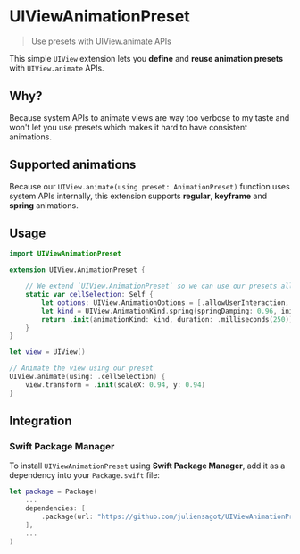 # UIViewAnimationPreset
> Use presets with UIView.animate APIs

This simple `UIView` extension lets you **define** and **reuse animation presets** with `UIView.animate` APIs.

## Why?

Because system APIs to animate views are way too verbose to my taste and won't let you use presets which makes it hard to have consistent animations.

## Supported animations

Because our `UIView.animate(using preset: AnimationPreset)` function uses system APIs internally, this extension supports **regular**, **keyframe** and **spring** animations.

## Usage
```swift
import UIViewAnimationPreset

extension UIView.AnimationPreset {

    // We extend `UIView.AnimationPreset` so we can use our presets all over our app
    static var cellSelection: Self {
        let options: UIView.AnimationOptions = [.allowUserInteraction, .beginFromCurrentState]
        let kind = UIView.AnimationKind.spring(springDamping: 0.96, initialVelocity: 0, options: options)
        return .init(animationKind: kind, duration: .milliseconds(250))
    }
}

let view = UIView()

// Animate the view using our preset
UIView.animate(using: .cellSelection) { 
    view.transform = .init(scaleX: 0.94, y: 0.94) 
}
```

## Integration

### Swift Package Manager

To install `UIViewAnimationPreset` using **Swift Package Manager**, add it as a dependency into your `Package.swift` file:

```swift
let package = Package(
    ...
    dependencies: [
        .package(url: "https://github.com/juliensagot/UIViewAnimationPreset.git", from: "1.0.0")
    ],
    ...
)
```
